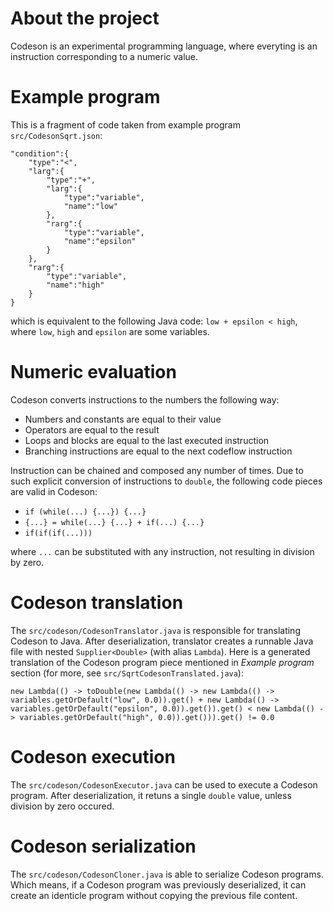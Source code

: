 # About the project

Codeson is an experimental programming language, where everyting is an instruction corresponding to a numeric value.

# Example program

This is a fragment of code taken from example program `src/CodesonSqrt.json`:

```
"condition":{
    "type":"<",
    "larg":{
        "type":"+",
        "larg":{
            "type":"variable",
            "name":"low"
        },
        "rarg":{
            "type":"variable",
            "name":"epsilon"
        }
    },
    "rarg":{
        "type":"variable",
        "name":"high"
    }
}
```  

which is equivalent to the following Java code: `low + epsilon < high`, where `low`, `high` and `epsilon` are some variables.

    
# Numeric evaluation

Codeson converts instructions to the numbers the following way:

* Numbers and constants are equal to their value
* Operators are equal to the result
* Loops and blocks are equal to the last executed instruction
* Branching instructions are equal to the next codeflow instruction

Instruction can be chained and composed any number of times. Due to such explicit conversion of instructions to `double`, the following code pieces are valid in Codeson:

* `if (while(...) {...}) {...}`
* `{...} = while(...} {...} + if(...) {...}`
* `if(if(if(...)))`

where `...` can be substituted with any instruction, not resulting in division by zero.

# Codeson translation

The `src/codeson/CodesonTranslator.java` is responsible for translating Codeson to Java. After deserialization, translator creates a runnable Java file with nested `Supplier<Double>` (with alias `Lambda`). Here is a generated translation of the Codeson program piece mentioned in *Example program* section (for more, see `src/SqrtCodesonTranslated.java`):

```
new Lambda(() -> toDouble(new Lambda(() -> new Lambda(() -> variables.getOrDefault("low", 0.0)).get() + new Lambda(() -> variables.getOrDefault("epsilon", 0.0)).get()).get() < new Lambda(() -> variables.getOrDefault("high", 0.0)).get())).get() != 0.0
```

# Codeson execution
The `src/codeson/CodesonExecutor.java` can be used to execute a Codeson program. After deserialization, it retuns a single `double` value, unless division by zero occured.

# Codeson serialization
The `src/codeson/CodesonCloner.java` is able to serialize Codeson programs. Which means, if a Codeson program was previously deserialized, it can create an identicle program without copying the previous file content.






